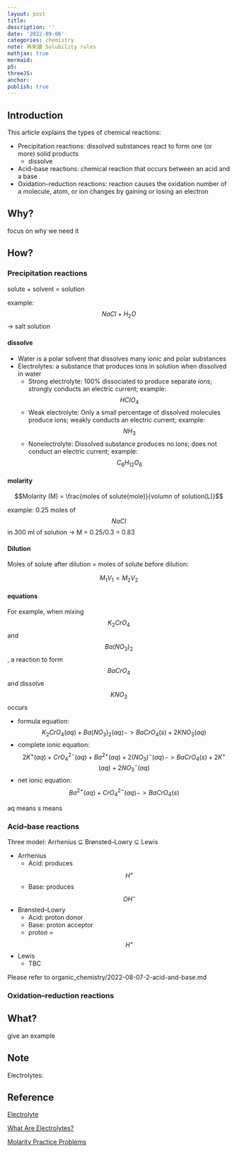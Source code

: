 ```yaml
---
layout: post
title:
description: ''
date: '2022-09-06'
categories: chemistry
note: 再來讀 Solubility rules
mathjax: true
mermaid:
p5:
threeJS:
anchor:
publish: true
---
```


## Introduction

This article explains the types of chemical reactions:

* Precipitation reactions: dissolved substances react to form one (or more) solid products
  * dissolve
* Acid–base reactions: chemical reaction that occurs between an acid and a base
* Oxidation–reduction reactions: reaction causes the oxidation number of a molecule, atom, or ion changes by gaining or losing an electron

## Why?

focus on why we need it

## How?

### Precipitation reactions

solute + solvent = solution

example: $$NaCl + H_2O$$ -> salt solution

#### dissolve

* Water is a polar solvent that dissolves many ionic and polar substances
* Electrolytes: a substance that produces ions in solution when dissolved in water
  * Strong electrolyte: 100% dissociated to produce separate ions; strongly conducts an electric current; example: $$HClO_4$$
  * Weak electrolyte: Only a small percentage of dissolved molecules produce ions; weakly conducts an electric current; example: $$NH_3$$
  * Nonelectrolyte: Dissolved substance produces no ions; does not conduct an electric current; example: $$C_6H_{12}O_6$$

#### molarity

$$Molarity (M) = \frac{moles of solute(mole)}{volumn of solution(L)}$$

example: 0.25 moles of $$NaCl$$ in 300 ml of solution -> M = 0.25/0.3 = 0.83

#### Dilution

Moles of solute after dilution = moles of solute before dilution:

$$M_1V_1 = M_2V_2$$

#### equations

For example, when mixing $$K_2CrO_4$$ and $$Ba(NO_3)_2$$, a reaction to form $$BaCrO_4$$ and dissolve $$KNO_3$$ occurs

* formula equation: $$K_2CrO_4(aq) + Ba(NO_3)_2(aq) -> BaCrO_4(s) + 2KNO_3(aq)$$
* complete ionic equation: $$2K^+(aq) + CrO_4^{2-}(aq) + Ba^{2+}(aq) + 2(NO_3)^-(aq) -> BaCrO_4(s) + 2K^+(aq) + 2NO_3^-(aq)$$
* net ionic equation: $$Ba^{2+}(aq) + CrO_4^{2-}(aq) -> BaCrO_4(s)$$

aq means
s means

### Acid–base reactions

Three model: Arrhenius ⊆ Brønsted–Lowry ⊆ Lewis

* Arrhenius
  * Acid: produces $$H^+$$
  * Base: produces $$OH^-$$
* Brønsted–Lowry
  * Acid: proton donor
  * Base: proton acceptor
  * proton = $$H^+$$
* Lewis
  * TBC

Please refer to organic_chemistry/2022-08-07-2-acid-and-base.md

### Oxidation–reduction reactions

## What?

give an example

## Note

Electrolytes:

## Reference

[Electrolyte](https://en.wikipedia.org/wiki/Electrolyte)

[What Are Electrolytes?](https://www.youtube.com/watch?v=a6Dw9vtnwns)

[Molarity Practice Problems](https://www.youtube.com/watch?v=o_iETsDSvkg)
